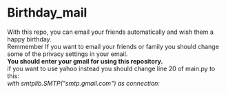 # Birthday_mail
With this repo, you can email your friends automatically and wish them a happy birthday.<br>
Remmember If you want to email your friends or family you should change some of the privacy settings in your email.<br>
<strong>You should enter your gmail for using this repository.</strong><br>
if you want to use yahoo instead you should change line 20 of main.py to this:<br> <em>with smtplib.SMTP("smtp.gmail.com") as connection:<em>

